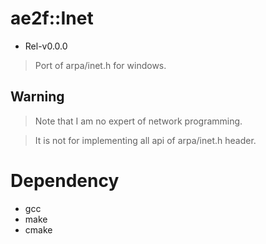 # ae2f::Inet
- Rel-v0.0.0

> Port of arpa/inet.h for windows.

## Warning
> Note that I am no expert of network programming.

> It is not for implementing all api of arpa/inet.h header.


# Dependency
- gcc
- make
- cmake